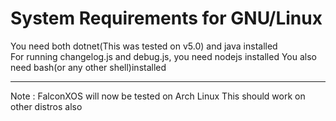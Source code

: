 # System Requirements for GNU/Linux

You need both dotnet(This was tested on v5.0) and java installed
<br>
For running changelog.js and debug.js, you need nodejs installed
You also need bash(or any other shell)installed

---------------------------------------------------------------------------------

Note : FalconXOS will now be tested on Arch Linux
This should work on other distros also
